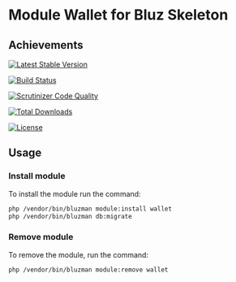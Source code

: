 # Module Wallet for Bluz Skeleton
## Achievements

[![Latest Stable Version](https://img.shields.io/packagist/v/bluzphp/module-wallet.svg?label=version&style=flat)](https://packagist.org/packages/bluzphp/module-wallet)

[![Build Status](https://img.shields.io/travis/bluzphp/module-wallet/master.svg?style=flat)](https://travis-ci.org/bluzphp/module-wallet)

[![Scrutinizer Code Quality](https://img.shields.io/scrutinizer/g/bluzphp/module-wallet.svg?style=flat)](https://scrutinizer-ci.com/g/bluzphp/module-wallet/)

[![Total Downloads](https://img.shields.io/packagist/dt/bluzphp/module-wallet.svg?style=flat)](https://packagist.org/packages/bluzphp/module-wallet)

[![License](https://img.shields.io/packagist/l/bluzphp/module-wallet.svg?style=flat)](https://packagist.org/packages/bluzphp/module-wallet)

## Usage
### Install module
To install the module run the command:
  
```bash
php /vendor/bin/bluzman module:install wallet
php /vendor/bin/bluzman db:migrate
```

### Remove module
To remove the module, run the command:
    
```bash
php /vendor/bin/bluzman module:remove wallet
```
